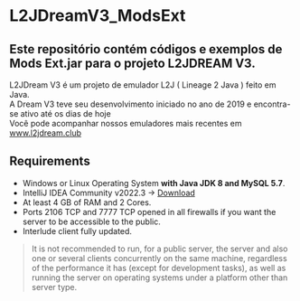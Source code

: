 # L2JDreamV3_ModsExt

Este repositório contém códigos e exemplos de Mods Ext.jar para o projeto L2JDREAM V3.
---
L2JDream V3 é um projeto de emulador L2J ( Lineage 2 Java ) feito em Java.<br>
A Dream V3 teve seu desenvolvimento iniciado no ano de 2019 e encontra-se ativo até os dias de hoje<br>
Você pode acompanhar nossos emuladores mais recentes em www.l2jdream.club

Requirements
---
- Windows or Linux Operating System **with Java JDK 8 and MySQL 5.7**.
- IntelliJ IDEA Community v2022.3 -> [Download]([https://pdl.denky.dev.br](https://drive.google.com/file/d/1X4oYHnqxXIYRhdh4rN-WVXauSzJXmTp5/view))
- At least 4 GB of RAM and 2 Cores.
- Ports 2106 TCP and 7777 TCP opened in all firewalls if you want the server to be accessible to the public.
- Interlude client fully updated.

> It is not recommended to run, for a public server, the server and also one or several clients concurrently on the same machine, regardless of the performance it has (except for development tasks), as well as running the server on operating systems under a platform other than server type.
